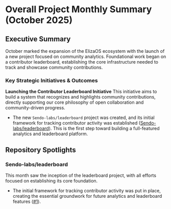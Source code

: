 # Overall Project Monthly Summary (October 2025)

## Executive Summary
October marked the expansion of the ElizaOS ecosystem with the launch of a new project focused on community analytics. Foundational work began on a contributor leaderboard, establishing the core infrastructure needed to track and showcase community contributions.

### Key Strategic Initiatives & Outcomes

**Launching the Contributor Leaderboard Initiative**
This initiative aims to build a system that recognizes and highlights community contributions, directly supporting our core philosophy of open collaboration and community-driven progress.
- The new `Sendo-labs/leaderboard` project was created, and its initial framework for tracking contributor activity was established ([Sendo-labs/leaderboard](https://github.com/Sendo-labs/leaderboard)). This is the first step toward building a full-featured analytics and leaderboard platform.

## Repository Spotlights

### Sendo-labs/leaderboard
This month saw the inception of the leaderboard project, with all efforts focused on establishing its core foundation.
- The initial framework for tracking contributor activity was put in place, creating the essential groundwork for future analytics and leaderboard features ([#1](https://github.com/Sendo-labs/leaderboard/pull/1)).